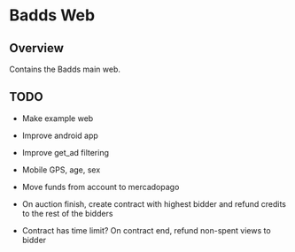 # Badds Web

## Overview
Contains the Badds main web.

## TODO
- Make example web
- Improve android app
- Improve get_ad filtering
- Mobile GPS, age, sex

- Move funds from account to mercadopago

- On auction finish, create contract with highest bidder and refund
  credits to the rest of the bidders

- Contract has time limit? On contract end, refund non-spent views to bidder